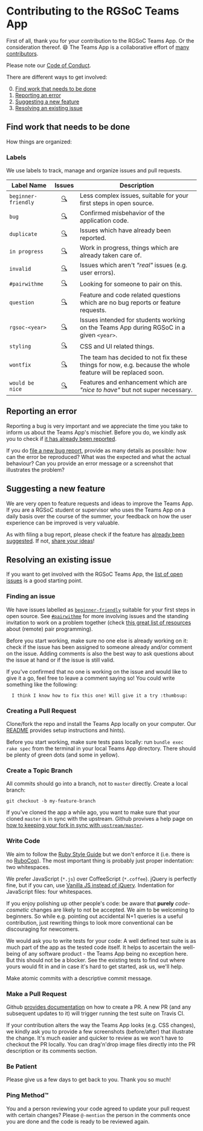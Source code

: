 # Contributing to the RGSoC Teams App

First of all, thank you for your contribution to the RGSoC Teams App. Or the consideration thereof. :smile: The Teams App is a collaborative effort of [many contributors](https://github.com/rails-girls-summer-of-code/rgsoc-teams/graphs/contributors).

Please note our [Code of Conduct](https://github.com/rails-girls-summer-of-code/rgsoc-teams/blob/master/CODE_OF_CONDUCT.md).

There are different ways to get involved:

0. [Find work that needs to be done](#find-work-that-needs-to-be-done)
1. [Reporting an error](#reporting-an-error)
2. [Suggesting a new feature](#suggesting-a-new-feature)
3. [Resolving an existing issue](#resolving-an-existing-issue)

## Find work that needs to be done

How things are organized:

### Labels

We use labels to track, manage and organize issues and pull requests.

| Label Name         | Issues                  | Description |
| ------------------ |:-----------------------:| ------------|
| `beginner-friendly`| [🔍][beginner]      | Less complex issues, suitable for your first steps in open source. |
| `bug`              | [🔍][bug]           | Confirmed misbehavior of the application code. |
| `duplicate`        | [🔍][duplicate]     | Issues which have already been reported. |
| `in progress`      | [🔍][in progress]   | Work in progress, things which are already taken care of. |
| `invalid`          | [🔍][invalid]       | Issues which aren't *"real"* issues (e.g. user errors). |
| `#pairwithme`      | [🔍][#pairwithme]   | Looking for someone to pair on this. |
| `question`         | [🔍][question]      | Feature and code related questions which are no bug reports or feature requests. |
| `rgsoc-<year>`     | [🔍][rgsoc-<year>]  | Issues intended for students working on the Teams App during RGSoC in a given `<year>`. |
| `styling`          | [🔍][styling]       | CSS and UI related things. |
| `wontfix`          | [🔍][wontfix]       | The team has decided to not fix these things for now, e.g. because the whole feature will be replaced soon. |
| `would be nice`    | [🔍][would be nice] | Features and enhancement which are *"nice to have"* but not super necessary. |

[beginner]:      https://github.com/rails-girls-summer-of-code/rgsoc-teams/labels/beginner-friendly
[bug]:           https://github.com/rails-girls-summer-of-code/rgsoc-teams/labels/bug
[duplicate]:     https://github.com/rails-girls-summer-of-code/rgsoc-teams/labels/duplicate
[enhancement]:   https://github.com/rails-girls-summer-of-code/rgsoc-teams/labels/enhancement
[in progress]:   https://github.com/rails-girls-summer-of-code/rgsoc-teams/labels/in%20progress
[invalid]:       https://github.com/rails-girls-summer-of-code/rgsoc-teams/labels/invalid
[#pairwithme]:   https://github.com/rails-girls-summer-of-code/rgsoc-teams/labels/%23pairwithme
[question]:      https://github.com/rails-girls-summer-of-code/rgsoc-teams/labels/question
[rgsoc-<year>]:  https://github.com/rails-girls-summer-of-code/rgsoc-teams/labels/rgsoc-2016
[styling]:       https://github.com/rails-girls-summer-of-code/rgsoc-teams/labels/styling
[wontfix]:       https://github.com/rails-girls-summer-of-code/rgsoc-teams/labels/wontfix
[would be nice]: https://github.com/rails-girls-summer-of-code/rgsoc-teams/labels/would%20be%20nice

## Reporting an error

Reporting a bug is very important and we appreciate the time you take to inform us about the Teams App's mischief. Before you do, we kindly ask you to check if [it has already been reported](https://github.com/rails-girls-summer-of-code/rgsoc-teams/issues?q=is%3Aopen+is%3Aissue+label%3Abug).

If you do [file a new  bug report](https://github.com/rails-girls-summer-of-code/rgsoc-teams/issues/new), provide as many details as possible: how can the error be reproduced? What was the expected and what the actual behaviour? Can you provide an error message or a screenshot that illustrates the problem?


## Suggesting a new feature

We are very open to feature requests and ideas to improve the Teams App. If you are a RGSoC student or supervisor who uses the Teams App on a daily basis over the course of the summer, your feedback on how the user experience can be improved is very valuable.

As with filing a bug report, please check if the feature has [already been suggested](https://github.com/rails-girls-summer-of-code/rgsoc-teams/issues). If not, [share your ideas](https://github.com/rails-girls-summer-of-code/rgsoc-teams/issues/new)!


## Resolving an existing issue

If you want to get involved with the RGSoC Teams App, the [list of open issues](https://github.com/rails-girls-summer-of-code/rgsoc-teams/issues) is a good starting point.

### Finding an issue

We have issues labelled as [`beginner-friendly`](https://github.com/rails-girls-summer-of-code/rgsoc-teams/issues?q=is%3Aissue+is%3Aopen+label%3Abeginner-friendly) suitable for your first steps in open source. See [`#pairwithme`](https://github.com/rails-girls-summer-of-code/rgsoc-teams/labels/%23pairwithme) for more involving issues and the standing invitation to work on a problem together (check [this great list of resources](http://www.pairprogramwith.me/) about (remote) pair programming).

Before you start working, make sure no one else is already working on it: check if the issue has been assigned to someone already and/or comment on the issue. Adding comments is also the best way to ask questions about the issue at hand or if the issue is still valid.

If you've confirmed that no one is working on the issue and would like to give it a go, feel free to leave a comment saying so! You could write something like the following:

```
  I think I know how to fix this one! Will give it a try :thumbsup:
```

### Creating a Pull Request

Clone/fork the repo and install the Teams App locally on your computer. Our [README](https://github.com/rails-girls-summer-of-code/rgsoc-teams/blob/master/README.md) provides setup instructions and hints).

Before you start working, make sure tests pass locally: run `bundle exec rake spec` from the terminal in your local Teams App directory. There should be plenty of green dots (and some in yellow).

### Create a Topic Branch

All commits should go into a branch, not to `master` directly. Create a local branch:

```
git checkout -b my-feature-branch
```

If you've cloned the app a while ago, you want to make sure that your cloned `master` is in sync with the upstream. Github provives a help page on [how to keeping your fork in sync with `upstream/master`](https://help.github.com/articles/syncing-a-fork/).

### Write Code

We aim to follow the [Ruby Style Guide](https://github.com/bbatsov/ruby-style-guide) but we don't enforce it (i.e. there is no [RuboCop](https://github.com/bbatsov/rubocop)). The most important thing is probably just proper indentation: two whitespaces.

We prefer JavaScript (`*.js`) over CoffeeScript (`*.coffee`). jQuery is perfectly fine, but if you can, use [Vanilla JS instead of jQuery](https://gist.github.com/liamcurry/2597326). Indentation for JavaScript files: four whitespaces.

If you enjoy polishing up other people's code: be aware that **purely** *code-cosmetic* changes are likely to not be accepted. We aim to be welcoming to beginners. So while e.g. pointing out accidental N+1 queries is a useful contribution, just rewriting things to look more conventional can be discouraging for newcomers.

We would ask you to write tests for your code: A well defined test suite is as much part of the app as the tested code itself. It helps to ascertain the well-being of any software product - the Teams App being no exception here. But this should not be a blocker. See the existing tests to find out where yours would fit in and in case it's hard to get started, ask us, we'll help.

Make atomic commits with a descriptive commit message.

### Make a Pull Request

Github [provides documentation](https://help.github.com/articles/creating-a-pull-request/) on how to create a PR. A new PR (and any subsequent updates to it) will trigger running the test suite on Travis CI.

If your contribution alters the way the Teams App looks (e.g. CSS changes), we kindly ask you to provide a few screenshots (before/after) that illustrate the change. It's much easier and quicker to review as we won't have to checkout the PR locally. You can drag'n'drop image files directly into the PR description or its comments section.

### Be Patient

Please give us a few days to get back to you. Thank you so much!

### Ping Method™

You and a person reviewing your code agreed to update your pull request with certain changes? Please `@-mention` the person in the comments once you are done and the code is ready to be reviewed again.
